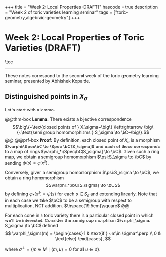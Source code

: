 +++
title = "Week 2: Local Properties (DRAFT)"
hascode = true
description = "Week 2 of toric varieties learning seminar"
tags = ["toric-geometry,algebraic-geometry"]
+++

# Week 2: Local Properties of Toric Varieties (DRAFT)

\toc

---
These notes correspond to the second week of the toric geometry learning seminar, presented by Abhishek Koparde.

## Distinguished points in $X_\sigma$
Let's start with a lemma.

@@thm-box
**Lemma.** There exists a bijective correspondence
$$\big\{~\text{closed points of } X_\sigma~\big\} \leftrightarrow \big\{~\text{semi group homomorphisms } S_\sigma \to \bC~\big\}.$$
@@
@@prf-box **Proof:** By definition, each closed point of $X_\sigma$ is a morphism $\varphi:\Spec\bC \to \Spec \bC[S_\sigma]$ and each of these corresponds to a map of rings $\varphi_*:\Spec\bC[S_\sigma] \to \bC$. Given such a ring map, we obtain a semigroup homomorphism $\psi:S_\sigma \to \bC$ by sending $\psi(s) = \varphi(x^s)$.

Conversely, given a semigroup homomorphism $\psi:S_\sigma \to \bC$, we obtain a ring homomorphism $$\varphi_*:\bC[S_\sigma] \to \bC$$ by defining $\varphi_*(x^s) = \psi(s)$ for each $s \in S_\sigma$ and extending linearly. Note that in each case we take $\bC$ to be a semigroup with respect to multiplication, NOT addition. $\hspace{19.5em}\square$
@@

For each cone in a toric variety there is a particular closed point in which we'll be interested. Consider the semigroup morphism $\varphi_\sigma: S_\sigma \to \bC$ defined
$$
\varphi_\sigma(m) =
\begin{cases}
1 & \text{if } ~m\in \sigma^\perp \\
0 & \text{else}
\end{cases},
$$

where $\sigma^\perp = \{m \in M ~\mid~ \langle m,u\rangle = 0 \text{ for all } u \in \sigma\}$.
